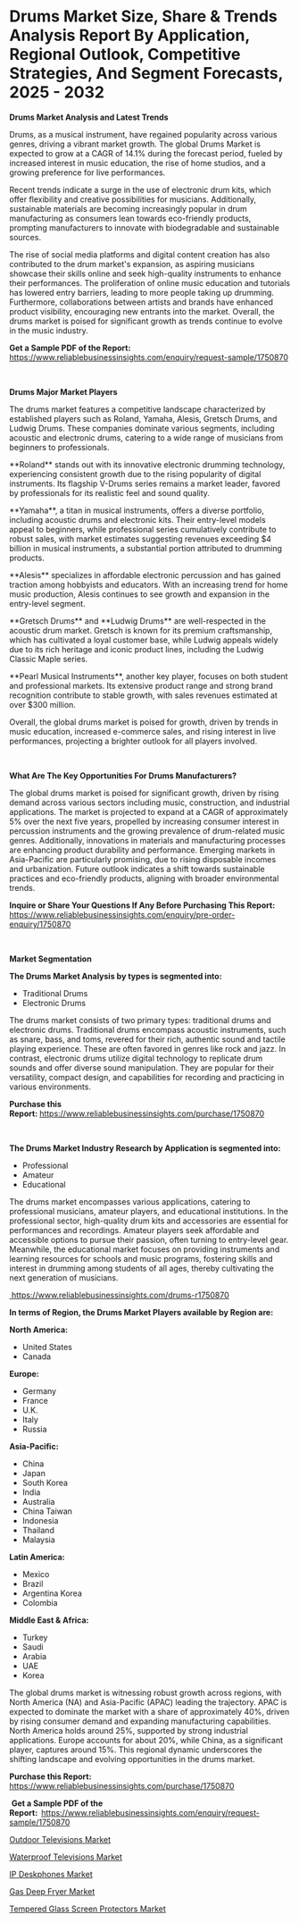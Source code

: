 <p><h1>Drums Market Size, Share & Trends Analysis Report By Application, Regional Outlook, Competitive Strategies, And Segment Forecasts, 2025 - 2032</h1></p><p><strong>Drums Market Analysis and Latest Trends</strong></p>
<p><p>Drums, as a musical instrument, have regained popularity across various genres, driving a vibrant market growth. The global Drums Market is expected to grow at a CAGR of 14.1% during the forecast period, fueled by increased interest in music education, the rise of home studios, and a growing preference for live performances. </p><p>Recent trends indicate a surge in the use of electronic drum kits, which offer flexibility and creative possibilities for musicians. Additionally, sustainable materials are becoming increasingly popular in drum manufacturing as consumers lean towards eco-friendly products, prompting manufacturers to innovate with biodegradable and sustainable sources. </p><p>The rise of social media platforms and digital content creation has also contributed to the drum market's expansion, as aspiring musicians showcase their skills online and seek high-quality instruments to enhance their performances. The proliferation of online music education and tutorials has lowered entry barriers, leading to more people taking up drumming. Furthermore, collaborations between artists and brands have enhanced product visibility, encouraging new entrants into the market. Overall, the drums market is poised for significant growth as trends continue to evolve in the music industry.</p></p>
<p><strong>Get a Sample PDF of the Report:&nbsp;</strong> <a href="https://www.reliablebusinessinsights.com/enquiry/request-sample/1750870?utm_campaign=950&utm_medium=2&utm_source=Github&utm_content=ia&utm_term=04042025&utm_id=drums">https://www.reliablebusinessinsights.com/enquiry/request-sample/1750870</a></p>
<p>&nbsp;</p>
<p><strong>Drums Major Market Players</strong></p>
<p><p>The drums market features a competitive landscape characterized by established players such as Roland, Yamaha, Alesis, Gretsch Drums, and Ludwig Drums. These companies dominate various segments, including acoustic and electronic drums, catering to a wide range of musicians from beginners to professionals.</p><p>**Roland** stands out with its innovative electronic drumming technology, experiencing consistent growth due to the rising popularity of digital instruments. Its flagship V-Drums series remains a market leader, favored by professionals for its realistic feel and sound quality.</p><p>**Yamaha**, a titan in musical instruments, offers a diverse portfolio, including acoustic drums and electronic kits. Their entry-level models appeal to beginners, while professional series cumulatively contribute to robust sales, with market estimates suggesting revenues exceeding $4 billion in musical instruments, a substantial portion attributed to drumming products.</p><p>**Alesis** specializes in affordable electronic percussion and has gained traction among hobbyists and educators. With an increasing trend for home music production, Alesis continues to see growth and expansion in the entry-level segment.</p><p>**Gretsch Drums** and **Ludwig Drums** are well-respected in the acoustic drum market. Gretsch is known for its premium craftsmanship, which has cultivated a loyal customer base, while Ludwig appeals widely due to its rich heritage and iconic product lines, including the Ludwig Classic Maple series.</p><p>**Pearl Musical Instruments**, another key player, focuses on both student and professional markets. Its extensive product range and strong brand recognition contribute to stable growth, with sales revenues estimated at over $300 million.</p><p>Overall, the global drums market is poised for growth, driven by trends in music education, increased e-commerce sales, and rising interest in live performances, projecting a brighter outlook for all players involved.</p></p>
<p>&nbsp;</p>
<p><strong>What Are The Key Opportunities For Drums Manufacturers?</strong></p>
<p><p>The global drums market is poised for significant growth, driven by rising demand across various sectors including music, construction, and industrial applications. The market is projected to expand at a CAGR of approximately 5% over the next five years, propelled by increasing consumer interest in percussion instruments and the growing prevalence of drum-related music genres. Additionally, innovations in materials and manufacturing processes are enhancing product durability and performance. Emerging markets in Asia-Pacific are particularly promising, due to rising disposable incomes and urbanization. Future outlook indicates a shift towards sustainable practices and eco-friendly products, aligning with broader environmental trends.</p></p>
<p><strong>Inquire or Share Your Questions If Any Before Purchasing This Report:</strong> <a href="https://www.reliablebusinessinsights.com/enquiry/pre-order-enquiry/1750870?utm_campaign=950&utm_medium=2&utm_source=Github&utm_content=ia&utm_term=04042025&utm_id=drums">https://www.reliablebusinessinsights.com/enquiry/pre-order-enquiry/1750870</a></p>
<p>&nbsp;</p>
<p><strong>Market Segmentation</strong></p>
<p><strong>The Drums Market Analysis by types is segmented into:</strong></p>
<p><ul><li>Traditional Drums</li><li>Electronic Drums</li></ul></p>
<p><p>The drums market consists of two primary types: traditional drums and electronic drums. Traditional drums encompass acoustic instruments, such as snare, bass, and toms, revered for their rich, authentic sound and tactile playing experience. These are often favored in genres like rock and jazz. In contrast, electronic drums utilize digital technology to replicate drum sounds and offer diverse sound manipulation. They are popular for their versatility, compact design, and capabilities for recording and practicing in various environments.</p></p>
<p><strong>Purchase this Report:&nbsp;</strong><a href="https://www.reliablebusinessinsights.com/purchase/1750870?utm_campaign=950&utm_medium=2&utm_source=Github&utm_content=ia&utm_term=04042025&utm_id=drums">https://www.reliablebusinessinsights.com/purchase/1750870</a></p>
<p>&nbsp;</p>
<p><strong>The Drums Market Industry Research by Application is segmented into:</strong></p>
<p><ul><li>Professional</li><li>Amateur</li><li>Educational</li></ul></p>
<p><p>The drums market encompasses various applications, catering to professional musicians, amateur players, and educational institutions. In the professional sector, high-quality drum kits and accessories are essential for performances and recordings. Amateur players seek affordable and accessible options to pursue their passion, often turning to entry-level gear. Meanwhile, the educational market focuses on providing instruments and learning resources for schools and music programs, fostering skills and interest in drumming among students of all ages, thereby cultivating the next generation of musicians.</p></p>
<p><a href="https://www.reliablebusinessinsights.com/drums-r1750870?utm_campaign=950&utm_medium=2&utm_source=Github&utm_content=ia&utm_term=04042025&utm_id=drums">&nbsp;https://www.reliablebusinessinsights.com/drums-r1750870</a></p>
<p><strong>In terms of Region, the Drums Market Players available by Region are:</strong></p>
<p>
    <p> <strong> North America: </strong>
        <ul>
            <li>United States</li>
            <li>Canada</li>
        </ul>
        </p> 
    <p> <strong> Europe: </strong>
        <ul>
            <li>Germany</li>
            <li>France</li>
            <li>U.K.</li>
            <li>Italy</li>
            <li>Russia</li>
        </ul>
        </p> 
    <p> <strong> Asia-Pacific: </strong>
        <ul>
            <li>China</li>
            <li>Japan</li>
            <li>South Korea</li>
            <li>India</li>
            <li>Australia</li>
            <li>China Taiwan</li>
            <li>Indonesia</li>
            <li>Thailand</li>
            <li>Malaysia</li>
        </ul>
        </p> 
    <p> <strong> Latin America: </strong>
        <ul>
            <li>Mexico</li>
            <li>Brazil</li>
            <li>Argentina Korea</li>
            <li>Colombia</li>
        </ul>
        </p> 
    <p> <strong> Middle East & Africa: </strong>
        <ul>
            <li>Turkey</li>
            <li>Saudi</li>
            <li>Arabia</li>
            <li>UAE</li>
            <li>Korea</li>
        </ul>
    </p>
    </p>
<p><p>The global drums market is witnessing robust growth across regions, with North America (NA) and Asia-Pacific (APAC) leading the trajectory. APAC is expected to dominate the market with a share of approximately 40%, driven by rising consumer demand and expanding manufacturing capabilities. North America holds around 25%, supported by strong industrial applications. Europe accounts for about 20%, while China, as a significant player, captures around 15%. This regional dynamic underscores the shifting landscape and evolving opportunities in the drums market.</p></p>
<p><strong>Purchase this Report: </strong><a href="https://www.reliablebusinessinsights.com/purchase/1750870?utm_campaign=950&utm_medium=2&utm_source=Github&utm_content=ia&utm_term=04042025&utm_id=drums">https://www.reliablebusinessinsights.com/purchase/1750870</a></p>
<p>&nbsp;<strong>Get a Sample PDF of the Report:&nbsp;&nbsp;</strong><a href="https://www.reliablebusinessinsights.com/enquiry/request-sample/1750870?utm_campaign=950&utm_medium=2&utm_source=Github&utm_content=ia&utm_term=04042025&utm_id=drums">https://www.reliablebusinessinsights.com/enquiry/request-sample/1750870</a></p>
<p><strong></strong></p>
<p><p><a href="https://github.com/ritooesiaba/Market-Research-Report-List-1/blob/main/outdoor-televisions-market.md?utm_campaign=950&utm_medium=2&utm_source=Github&utm_content=ia&utm_term=04042025&utm_id=drums">Outdoor Televisions Market</a></p><p><a href="https://github.com/aarajlyre/Market-Research-Report-List-1/blob/main/waterproof-televisions-market.md?utm_campaign=950&utm_medium=2&utm_source=Github&utm_content=ia&utm_term=04042025&utm_id=drums">Waterproof Televisions Market</a></p><p><a href="https://github.com/palenjeppecd/Market-Research-Report-List-1/blob/main/ip-deskphones-market.md?utm_campaign=950&utm_medium=2&utm_source=Github&utm_content=ia&utm_term=04042025&utm_id=drums">IP Deskphones Market</a></p><p><a href="https://github.com/sawrovpipolo/Market-Research-Report-List-1/blob/main/gas-deep-fryer-market.md?utm_campaign=950&utm_medium=2&utm_source=Github&utm_content=ia&utm_term=04042025&utm_id=drums">Gas Deep Fryer Market</a></p><p><a href="https://github.com/raaschadonle/Market-Research-Report-List-1/blob/main/tempered-glass-screen-protectors-market.md?utm_campaign=950&utm_medium=2&utm_source=Github&utm_content=ia&utm_term=04042025&utm_id=drums">Tempered Glass Screen Protectors Market</a></p></p>